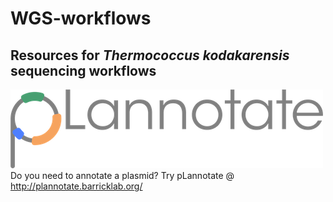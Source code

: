 # WGS-workflows
## Resources for *Thermococcus kodakarensis* sequencing workflows



![Alt text](/image_bank/pLannotate.png?raw=true ".")
Do you need to annotate a plasmid? Try pLannotate @ http://plannotate.barricklab.org/
